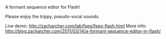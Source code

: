A formant sequence editor for Flash!

Please enjoy the trippy, pseudo-vocal sounds.

Live demo: http://zacharcher.com/lab/fseq/fseq-flash.html
More info: http://blog.zacharcher.com/2011/03/14/a-formant-sequence-editor-in-flash/